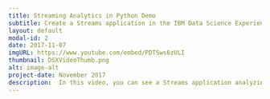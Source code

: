 ```yaml
---
title: Streaming Analytics in Python Demo
subtitle: Create a Streams application in the IBM Data Science Experience
layout: default
modal-id: 2
date: 2017-11-07
imgURL: https://www.youtube.com/embed/PDTSws6zULI
thumbnail: DSXVideoThumb.png
alt: image-alt
project-date: November 2017
description:  In this video, you can see a Streams application analyzing data from IoT devices. The application is created in a Python notebook on the IBM Data Science Experience and executed in the Streaming Analytics service on the IBM Cloud. The results of the application are displayed on a map embedded in the notebook.  Try the notebook for yourself at https://ibm.biz/WeatherNotebook.
---
```

